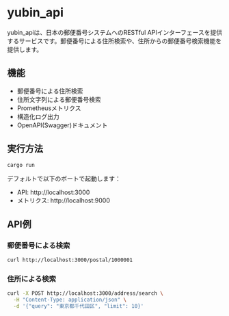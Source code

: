 # yubin_api

yubin_apiは、日本の郵便番号システムへのRESTful APIインターフェースを提供するサービスです。郵便番号による住所検索や、住所からの郵便番号検索機能を提供します。

## 機能

- 郵便番号による住所検索
- 住所文字列による郵便番号検索
- Prometheusメトリクス
- 構造化ログ出力
- OpenAPI(Swagger)ドキュメント


## 実行方法

```bash
cargo run
```

デフォルトで以下のポートで起動します：
- API: http://localhost:3000
- メトリクス: http://localhost:9000

## API例

### 郵便番号による検索
```bash
curl http://localhost:3000/postal/1000001
```

### 住所による検索
```bash
curl -X POST http://localhost:3000/address/search \
  -H "Content-Type: application/json" \
  -d '{"query": "東京都千代田区", "limit": 10}'
